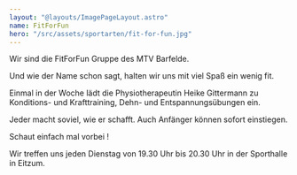 ```yaml
---
layout: "@layouts/ImagePageLayout.astro"
name: FitForFun
hero: "/src/assets/sportarten/fit-for-fun.jpg"
---
```


Wir sind die FitForFun Gruppe des MTV Barfelde.

Und wie der Name schon sagt, halten wir uns mit viel Spaß ein wenig fit.

Einmal in der Woche lädt die Physiotherapeutin Heike Gittermann zu Konditions- und Krafttraining, Dehn- und Entspannungsübungen ein.

Jeder macht soviel, wie er schafft. Auch Anfänger können sofort einstiegen.

Schaut einfach mal vorbei !

Wir treffen uns jeden Dienstag von 19.30 Uhr bis 20.30 Uhr in der Sporthalle in Eitzum.
